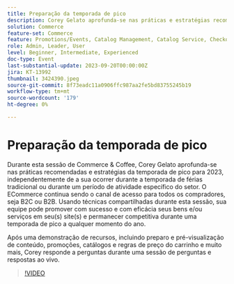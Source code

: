 ```yaml
---
title: Preparação da temporada de pico
description: Corey Gelato aprofunda-se nas práticas e estratégias recomendadas para a época de pico, aprenda a promover com sucesso e de forma eficaz seus bens e/ou serviços em seu(s) site(s) e se manter competitivo durante uma época de pico a qualquer momento do ano. Após uma demonstração de recursos, incluindo preparo e pré-visualização de conteúdo, promoções, catálogos e regras de preço do carrinho e muito mais, Corey responde a perguntas durante uma sessão de perguntas e respostas ao vivo.
solution: Commerce
feature-set: Commerce
feature: Promotions/Events, Catalog Management, Catalog Service, Checkout, Best Practices, Price Rules
role: Admin, Leader, User
level: Beginner, Intermediate, Experienced
doc-type: Event
last-substantial-update: 2023-09-20T00:00:00Z
jira: KT-13992
thumbnail: 3424390.jpeg
source-git-commit: 8f73eadc11a0906ffc987aa2fe5bd83755245b19
workflow-type: tm+mt
source-wordcount: '179'
ht-degree: 0%

---
```



# Preparação da temporada de pico

Durante esta sessão de Commerce &amp; Coffee, Corey Gelato aprofunda-se nas práticas recomendadas e estratégias da temporada de pico para 2023, independentemente de a sua ocorrer durante a temporada de férias tradicional ou durante um período de atividade específico do setor. O ECommerce continua sendo o canal de acesso para todos os compradores, seja B2C ou B2B. Usando técnicas compartilhadas durante esta sessão, sua equipe pode promover com sucesso e com eficácia seus bens e/ou serviços em seu(s) site(s) e permanecer competitiva durante uma temporada de pico a qualquer momento do ano.

Após uma demonstração de recursos, incluindo preparo e pré-visualização de conteúdo, promoções, catálogos e regras de preço do carrinho e muito mais, Corey responde a perguntas durante uma sessão de perguntas e respostas ao vivo.

>[!VIDEO](https://video.tv.adobe.com/v/3424390/?learn=on)
